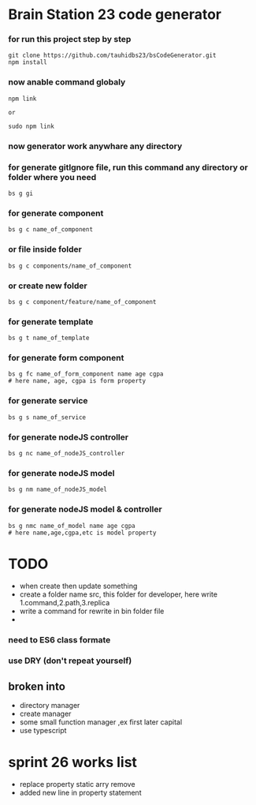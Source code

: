 # Brain Station 23 code generator

### for run this project step by step
```
git clone https://github.com/tauhidbs23/bsCodeGenerator.git
npm install
```

### now anable command globaly
```
npm link

or 

sudo npm link
```
### now generator work anywhare any directory

### for generate gitIgnore file, run this command any directory or folder where you need 
```
bs g gi

```


### for generate component
```
bs g c name_of_component
```

### or file inside folder
```
bs g c components/name_of_component
```
### or create new folder
```
bs g c component/feature/name_of_component
```

### for generate template
```
bs g t name_of_template
```

### for generate form component
```
bs g fc name_of_form_component name age cgpa
# here name, age, cgpa is form property
```

### for generate service
```
bs g s name_of_service
```


### for generate nodeJS controller
```
bs g nc name_of_nodeJS_controller
```

### for generate nodeJS model
```
bs g nm name_of_nodeJS_model
```

### for generate nodeJS model & controller
```
bs g nmc name_of_model name age cgpa
# here name,age,cgpa,etc is model property
```

# TODO 
- when create then update something
- create a folder name src, this folder for developer, here write 1.command,2.path,3.replica
- write a command for rewrite in bin folder file 
- 

### need to ES6 class formate 

### use DRY (don't repeat yourself) 

## broken into
- directory manager 
- create manager 
- some small function manager ,ex first later capital 
- use typescript 

# sprint 26 works list
- replace property static arry remove
- added new line in property statement